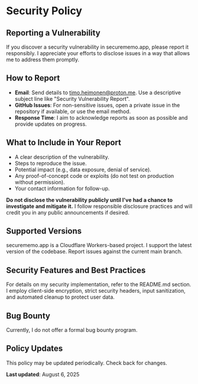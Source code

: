 # Security Policy

## Reporting a Vulnerability

If you discover a security vulnerability in securememo.app, please report it responsibly. I appreciate your efforts to disclose issues in a way that allows me to address them promptly.

## How to Report

- **Email**: Send details to timo.heimonen@proton.me. Use a descriptive subject line like "Security Vulnerability Report".
- **GitHub Issues**: For non-sensitive issues, open a private issue in the repository if available, or use the email method.
- **Response Time**: I aim to acknowledge reports as soon as possible and provide updates on progress.

## What to Include in Your Report

- A clear description of the vulnerability.
- Steps to reproduce the issue.
- Potential impact (e.g., data exposure, denial of service).
- Any proof-of-concept code or exploits (do not test on production without permission).
- Your contact information for follow-up.

**Do not disclose the vulnerability publicly until I've had a chance to investigate and mitigate it.** I follow responsible disclosure practices and will credit you in any public announcements if desired.

## Supported Versions

securememo.app is a Cloudflare Workers-based project. I support the latest version of the codebase. Report issues against the current main branch.

## Security Features and Best Practices

For details on my security implementation, refer to the README.md section. I employ client-side encryption, strict security headers, input sanitization, and automated cleanup to protect user data.

## Bug Bounty

Currently, I do not offer a formal bug bounty program.

## Policy Updates

This policy may be updated periodically. Check back for changes.

**Last updated**: August 6, 2025
